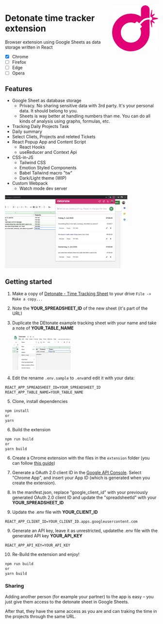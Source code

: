[<img align="right" src="src/logo.svg?sanitize=true" width="30%">]()

# Detonate time tracker extension

Browser extension using Google Sheets as data storage written in React

- [x] Chrome
- [ ] Firefox
- [ ] Edge
- [ ] Opera

## Features

- Google Sheet as database storage
  - Privacy. No sharing sensitive data with 3rd party. It's your personal data. It should belong to you.
  - Sheets is way better at handling numbers than me. You can do all kinds of analysis using graphs, formulas, etc.
- Tracking Daily Projects Task
- Daily summary
- Select Cliets, Projects and releted Tickets
- React Popup App and Content Script
  - React Hooks
  - useReducer and Context Api
- CSS-in-JS
  - Tailwind CSS
  - Emotion Styled Components
  - Babel Tailwind macro "tw"
  - Dark/Light theme (WIP)
- Custom Webpack
  - Watch mode dev server

[<img src="docs/Detonate Popup.png?sanitize=true" width="80%">]()

## Getting started

1. Make a copy of [Detonate - Time Tracking Sheet](https://docs.google.com/spreadsheets/d/1aPo1wlEXueb6poGt7X3XjYVy-VPDaGJhOO5pNBMdl48/edit?usp=sharing) to your drive `File -> Make a copy...`

2. Note the **YOUR_SPREADSHEET_ID** of the new sheet (it's part of the URL)

3. Duplicate the DEtonate example tracking sheet with your name and take a note of **YOUR_TABLE_NAME**

   [<img src="docs/Make a copy.png?sanitize=true" width="40%">]()

4. Edit the rename `.env.sample` to `.env`and edit it with your data:

```
REACT_APP_SPREADSHEET_ID=YOUR_SPREADSHEET_ID
REACT_APP_TABLE_NAME=YOUR_TABLE_NAME
```

5. Clone, install dependencies

```
npm install
or
yarn
```

6. Build the extension

```
npm run build
or
yarn build
```

6. Create a Chrome extension with the files in the `extension` folder (you can follow [this guide](https://support.google.com/chrome/a/answer/2714278?hl=en))

7. Generate a OAuth 2.0 client ID in the [Google API Console](https://console.cloud.google.com/apis/). Select "Chrome App", and insert your App ID (which is generated when you create the extension).

8. In the manifest.json, replace "google_client_id" with your previously generated OAuth 2.0 client ID and update the "spreadsheetId" with your **YOUR_SPREADSHEET_ID**

9. Update the .env file with **YOUR_CLIENT_ID**

```
REACT_APP_CLIENT_ID=YOUR_CLIENT_ID.apps.googleusercontent.com
```

9. Generate an API key, leave it as unrestricted, updatethe .env file with the generated API key **YOUR_API_KEY**

```
REACT_APP_API_KEY=YOUR_API_KEY
```

10. Re-Build the extension and enjoy!

```
npm run build
or
yarn build
```

### Sharing

Adding another person (for example your partner) to the app is easy – you just give them access to the detonate sheet in Google Sheets.

After that, they have the same access as you are and can traking the time in the projects through the same URL.
